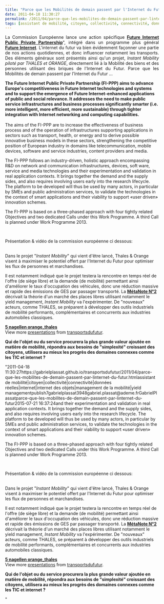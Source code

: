 ```yaml
---
title: "Parce que les Mobilités de demain passent par l'Internet du Futur"
date: 2011-04-18 11:30:27
permalink: /2011/04/parce-que-les-mobilites-de-demain-passent-par-linternet-du-futur.html
tags: [assistant de mobilité, citoyen, collectivité, connectivité, données réelles, internet, internet des objets, management de la mobilité, yield management]
---
```


<p style="text-align: justify">La Commission Européenne lance une action spécifique <strong><a href=""http://ec.europa.eu/information_society/activities/foi/lead/fippp/index_en.htm"" target=""_blank"">Future Internet Public Private Partnership</a></strong>", intégré dans un programme plus général <strong><a href=""http://www.future-internet.eu/home.html"" target=""_blank"">Future Internet</a></strong>. L'internet du futur va bien évidemment façonner une partie de nos actions quotidiennes, et donc influencer notamment les transports. Des éléments généraux sont présentés ainsi qu'un projet, <em>Instant Mobility piloté par THALES et ORANGE</em>, directement lié à la Mobilité des biens et des personnes utilisant des briques de l'Internet du Futur. Parce que les Mobilités de demain passent par l'Internet du Futur ... </p>  <!--more-->   <p style=""text-align: justifypadding-left: 30px""><strong>The Future Internet Public Private Partnership (FI-PPP) aims to advance Europe's competitiveness in Future Internet technologies and systems and to support the emergence of Future Internet-enhanced applications of public and social relevance. It addresses the need to make public service infrastructures and business processes significantly smarter (i.e. more intelligent, more efficient, more sustainable) through tighter integration with Internet networking and computing capabilities.<br /><br /></strong>The aims of the FI-PPP are to increase the effectiveness of business process and of the operation of infrastructures supporting applications in sectors such as transport, health, or energy and to derive possible innovative business models in these sectors, strengthening the competitive position of European industry in domains like telecommunication, mobile devices, software and service industries, content providers and media.</p> <p style=""text-align: justifypadding-left: 30px"">The FI-PPP follows an industry-driven, holistic approach encompassing R&D on network and communication infrastructures, devices, soft ware, service and media technologies and their experimentation and validation in real application contexts. It brings together the demand and the supply sides, and also requires involving users early into the research lifecycle. The platform to be developed will thus be used by many actors, in particular by SMEs and public administration services, to validate the technologies in the context of smart applications and their viability to support «user driven» innovation schemes.</p> <p style=""text-align: justifypadding-left: 30px"">The FI-PPP is based on a three-phased approach with four tightly related Objectives and two dedicated Calls under this Work Programme. A third Call is planned under Work Programme 2013.<br /><br /></p> <p><a href="https://gabrielplassat.github.io/transportsdufutur/wp-content/uploads/sites/6/old/6a0120a66d2ad4970b014e87e4a661970d-800wi.jpg"" rel=""lightbox""><img alt=""Instant_mobility"" class=""asset  asset-image at-xid-6a0120a66d2ad4970b014e87e4a661970d"" src=""/wp-content/uploads/sites/6/old/6a0120a66d2ad4970b014e87e4a661970d-500wi.jpg"" style=""margin-left: automargin-right: auto"" title=""Instant_mobility"" /></a></p> <p>Présentation & vidéo de la commission européenne ci dessous:<br /> </p>  <p style=""text-align: justify"">Dans le projet "<em>Instant Mobility</em>" qui vient d'être lancé, Thales & Orange visent à maximiser le potentiel offert par l'Internet du Futur pour optimiser les flux de personnes et marchandises.</p> <p style=""text-align: justify"">Il est notamment indiqué que le projet testera la rencontre en temps réel de l'offre (de siège libre) et la demande (de mobilité) permettant ainsi d'améliorer le taux d'occupation des véhicules, donc une réduction massive et rapide des émissions de GES par passager transporté. La <strong><a href="https://gabrielplassat.github.io/transportsdufutur/2010/03/metanote-tdf-2-le-marche-des-mobilites-20.html"" target=""_blank"">MétaNote N°2</a></strong> décrivait la théorie d'un marché des places libres utilisant notamment le yield management, <em>Instant Mobility </em>va l'expérimenter. De "nouveaux" acteurs, comme THALES, se préparent à développer des outils industriels de mobilité performants, complémentaires et concurrents aux industries automobiles classiques.</p> <div id=""__ss_7661472"" style=""width: 425px""><strong style=""margin: 12px 0 4px""><a href=""http://www.slideshare.net/transportsdufutur/5-nagellen-orangethales"" title=""5 nagellen orange_thales"">5 nagellen orange_thales</a></strong>         <div style=""padding: 5px 0 12px"">View more <a href=""http://www.slideshare.net/"">presentations</a> from <a href=""http://www.slideshare.net/transportsdufutur"">transportsdufutur</a>.</div> </div> <p style=""text-align: justify""><strong>Qui de l'objet ou du service procurera la plus grande valeur ajoutée en matière de mobilité, répondra aux besoins de "simplexité" croissant des citoyens, utilisera au mieux les progrès des domaines connexes comme les TIC et internet ?</strong></p>"2011-04-18 11:30:27https://gabrielplassat.github.io/transportsdufutur/2011/04/parce-que-les-mobilites-de-demain-passent-par-linternet-du-futur.htmlassistant de mobilité|citoyen|collectivité|connectivité|données réelles|internet|internet des objets|management de la mobilité|yield managementpublish7gabrielplassat3948gabriel.plassat@ademe.frGabrielPlassatparce-que-les-mobilites-de-demain-passent-par-linternet-du-futur2015-07-21 16:37:24and their experimentation and validation in real application contexts. It brings together the demand and the supply sides, and also requires involving users early into the research lifecycle. The platform to be developed will thus be used by many actors, in particular by SMEs and public administration services, to validate the technologies in the context of smart applications and their viability to support «user driven» innovation schemes.</p> <p style=""text-align: justifypadding-left: 30px"">The FI-PPP is based on a three-phased approach with four tightly related Objectives and two dedicated Calls under this Work Programme. A third Call is planned under Work Programme 2013.<br /><br /></p> <p><a href="https://gabrielplassat.github.io/transportsdufutur/wp-content/uploads/sites/6/old/6a0120a66d2ad4970b014e87e4a661970d-800wi.jpg"" rel=""lightbox""><img alt=""Instant_mobility"" class=""asset  asset-image at-xid-6a0120a66d2ad4970b014e87e4a661970d"" src=""/wp-content/uploads/sites/6/old/6a0120a66d2ad4970b014e87e4a661970d-500wi.jpg"" style=""margin-left: automargin-right: auto"" title=""Instant_mobility"" /></a></p> <p>Présentation & vidéo de la commission européenne ci dessous:<br /> </p>  <p style=""text-align: justify"">Dans le projet "<em>Instant Mobility</em>" qui vient d'être lancé, Thales & Orange visent à maximiser le potentiel offert par l'Internet du Futur pour optimiser les flux de personnes et marchandises.</p> <p style=""text-align: justify"">Il est notamment indiqué que le projet testera la rencontre en temps réel de l'offre (de siège libre) et la demande (de mobilité) permettant ainsi d'améliorer le taux d'occupation des véhicules, donc une réduction massive et rapide des émissions de GES par passager transporté. La <strong><a href="https://gabrielplassat.github.io/transportsdufutur/2010/03/metanote-tdf-2-le-marche-des-mobilites-20.html"" target=""_blank"">MétaNote N°2</a></strong> décrivait la théorie d'un marché des places libres utilisant notamment le yield management, <em>Instant Mobility </em>va l'expérimenter. De "nouveaux" acteurs, comme THALES, se préparent à développer des outils industriels de mobilité performants, complémentaires et concurrents aux industries automobiles classiques.</p> <div id=""__ss_7661472"" style=""width: 425px""><strong style=""margin: 12px 0 4px""><a href=""http://www.slideshare.net/transportsdufutur/5-nagellen-orangethales"" title=""5 nagellen orange_thales"">5 nagellen orange_thales</a></strong>         <div style=""padding: 5px 0 12px"">View more <a href=""http://www.slideshare.net/"">presentations</a> from <a href=""http://www.slideshare.net/transportsdufutur"">transportsdufutur</a>.</div> </div> <p style=""text-align: justify""><strong>Qui de l'objet ou du service procurera la plus grande valeur ajoutée en matière de mobilité, répondra aux besoins de "simplexité" croissant des citoyens, utilisera au mieux les progrès des domaines connexes comme les TIC et internet ?</strong></p>"
